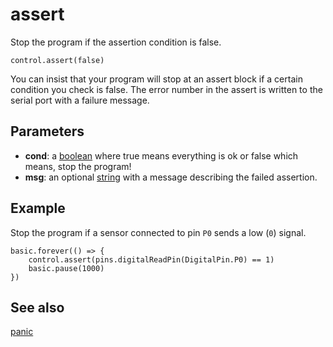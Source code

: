 # assert

Stop the program if the assertion condition is false.

```sig
control.assert(false)
```

You can insist that your program will stop at an assert block if a certain condition you check is false. The error number in the assert is written to the serial port with a failure message.

## Parameters

* **cond**: a [boolean](/types/boolean) where true means everything is ok or false which means, stop the program!
* **msg**: an optional [string](/types/string) with a message describing the failed assertion.

## Example

Stop the program if a sensor connected to pin `P0` sends a low (`0`) signal.

```blocks
basic.forever(() => {
    control.assert(pins.digitalReadPin(DigitalPin.P0) == 1)
    basic.pause(1000)
})
```

## See also

[panic](/reference/control/panic)
